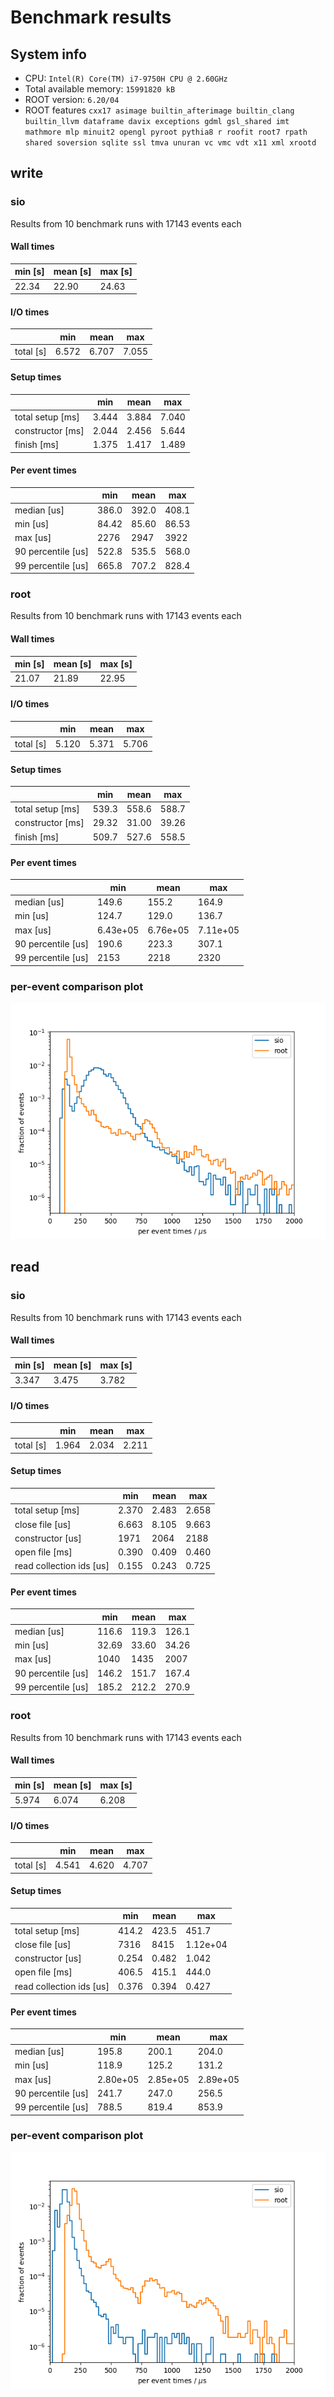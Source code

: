 # Benchmark results
## System info
- CPU: `Intel(R) Core(TM) i7-9750H CPU @ 2.60GHz`
- Total available memory: `15991820 kB`
- ROOT version: `6.20/04`
- ROOT features `cxx17 asimage builtin_afterimage builtin_clang builtin_llvm dataframe davix exceptions gdml gsl_shared imt mathmore mlp minuit2 opengl pyroot pythia8 r roofit root7 rpath shared soversion sqlite ssl tmva unuran vc vmc vdt x11 xml xrootd`

## write

### sio
Results from 10 benchmark runs with 17143 events each

#### Wall times
| min [s]  | mean [s] |  max [s] |
|----------|----------|----------|
|    22.34 |    22.90 |    24.63 |

#### I/O times
|                          |   min    |   mean   |   max    |
|--------------------------|----------|----------|----------|
| total [s]                |    6.572 |    6.707 |    7.055 |
#### Setup times
|                          |   min    |   mean   |   max    |
|--------------------------|----------|----------|----------|
| total setup [ms]         |    3.444 |    3.884 |    7.040 |
| constructor [ms]         |    2.044 |    2.456 |    5.644 |
| finish [ms]              |    1.375 |    1.417 |    1.489 |
#### Per event times
|                          |   min    |   mean   |   max    |
|--------------------------|----------|----------|----------|
| median [us]              |    386.0 |    392.0 |    408.1 |
| min [us]                 |    84.42 |    85.60 |    86.53 |
| max [us]                 |     2276 |     2947 |     3922 |
| 90 percentile [us]       |    522.8 |    535.5 |    568.0 |
| 99 percentile [us]       |    665.8 |    707.2 |    828.4 |

### root
Results from 10 benchmark runs with 17143 events each

#### Wall times
| min [s]  | mean [s] |  max [s] |
|----------|----------|----------|
|    21.07 |    21.89 |    22.95 |

#### I/O times
|                          |   min    |   mean   |   max    |
|--------------------------|----------|----------|----------|
| total [s]                |    5.120 |    5.371 |    5.706 |
#### Setup times
|                          |   min    |   mean   |   max    |
|--------------------------|----------|----------|----------|
| total setup [ms]         |    539.3 |    558.6 |    588.7 |
| constructor [ms]         |    29.32 |    31.00 |    39.26 |
| finish [ms]              |    509.7 |    527.6 |    558.5 |
#### Per event times
|                          |   min    |   mean   |   max    |
|--------------------------|----------|----------|----------|
| median [us]              |    149.6 |    155.2 |    164.9 |
| min [us]                 |    124.7 |    129.0 |    136.7 |
| max [us]                 | 6.43e+05 | 6.76e+05 | 7.11e+05 |
| 90 percentile [us]       |    190.6 |    223.3 |    307.1 |
| 99 percentile [us]       |     2153 |     2218 |     2320 |

### per-event comparison plot

![per event distribution for write](per_event_write.png)

## read

### sio
Results from 10 benchmark runs with 17143 events each

#### Wall times
| min [s]  | mean [s] |  max [s] |
|----------|----------|----------|
|    3.347 |    3.475 |    3.782 |

#### I/O times
|                          |   min    |   mean   |   max    |
|--------------------------|----------|----------|----------|
| total [s]                |    1.964 |    2.034 |    2.211 |
#### Setup times
|                          |   min    |   mean   |   max    |
|--------------------------|----------|----------|----------|
| total setup [ms]         |    2.370 |    2.483 |    2.658 |
| close file [us]          |    6.663 |    8.105 |    9.663 |
| constructor [us]         |     1971 |     2064 |     2188 |
| open file [ms]           |    0.390 |    0.409 |    0.460 |
| read collection ids [us] |    0.155 |    0.243 |    0.725 |
#### Per event times
|                          |   min    |   mean   |   max    |
|--------------------------|----------|----------|----------|
| median [us]              |    116.6 |    119.3 |    126.1 |
| min [us]                 |    32.69 |    33.60 |    34.26 |
| max [us]                 |     1040 |     1435 |     2007 |
| 90 percentile [us]       |    146.2 |    151.7 |    167.4 |
| 99 percentile [us]       |    185.2 |    212.2 |    270.9 |

### root
Results from 10 benchmark runs with 17143 events each

#### Wall times
| min [s]  | mean [s] |  max [s] |
|----------|----------|----------|
|    5.974 |    6.074 |    6.208 |

#### I/O times
|                          |   min    |   mean   |   max    |
|--------------------------|----------|----------|----------|
| total [s]                |    4.541 |    4.620 |    4.707 |
#### Setup times
|                          |   min    |   mean   |   max    |
|--------------------------|----------|----------|----------|
| total setup [ms]         |    414.2 |    423.5 |    451.7 |
| close file [us]          |     7316 |     8415 | 1.12e+04 |
| constructor [us]         |    0.254 |    0.482 |    1.042 |
| open file [ms]           |    406.5 |    415.1 |    444.0 |
| read collection ids [us] |    0.376 |    0.394 |    0.427 |
#### Per event times
|                          |   min    |   mean   |   max    |
|--------------------------|----------|----------|----------|
| median [us]              |    195.8 |    200.1 |    204.0 |
| min [us]                 |    118.9 |    125.2 |    131.2 |
| max [us]                 | 2.80e+05 | 2.85e+05 | 2.89e+05 |
| 90 percentile [us]       |    241.7 |    247.0 |    256.5 |
| 99 percentile [us]       |    788.5 |    819.4 |    853.9 |

### per-event comparison plot

![per event distribution for read](per_event_read.png)
